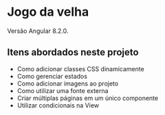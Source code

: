 # Jogo da velha
 
Versão Angular 8.2.0.

## Itens abordados neste projeto

- Como adicionar classes CSS dinamicamente
- Como gerenciar estados
- Como adicionar imagens ao projeto
- Como utilizar uma fonte externa
- Criar múltiplas páginas em um único componente
- Utilizar condicionais na View
